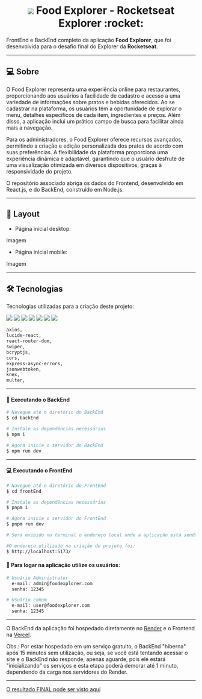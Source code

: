 <p align="center">
  <h1 align="center"><img src="https://food-explorer-phi.vercel.app/assets/logo-AgsKAfyZ.svg"> Food Explorer - Rocketseat Explorer :rocket:</h1>
</p>

FrontEnd e BackEnd completo da aplicação <strong>Food Explorer</strong>, que foi desenvolvida para o desafio final do Explorer da <strong>Rocketseat</strong>.

___

## 💻 Sobre
O Food Explorer representa uma experiência online para restaurantes, proporcionando aos usuários a facilidade de cadastro e acesso a uma variedade de informações sobre pratos e bebidas oferecidos. Ao se cadastrar na plataforma, os usuários têm a oportunidade de explorar o menu, detalhes específicos de cada item, ingredientes e preços. Além disso, a aplicação inclui um prático campo de busca para facilitar ainda mais a navegação.

Para os administradores, o Food Explorer oferece recursos avançados, permitindo a criação e edição personalizada dos pratos de acordo com suas preferências. A flexibilidade da plataforma proporciona uma experiência dinâmica e adaptável, garantindo que o usuário desfrute de uma visualização otimizada em diversos dispositivos, graças à responsividade do projeto.

O repositório associado abriga os dados do Frontend, desenvolvido em React.js, e do BackEnd, construído em Node.js.

___

## 🎨 Layout
 - Página inicial desktop:

Imagem
 
 - Página inicial mobile:

Imagem
___

## 🛠 Tecnologias

Tecnologias utilizadas para a criação deste projeto:

<a href="https://pt-br.react.dev/" target="_blank"><img src="https://skillicons.dev/icons?i=react"/></a>
<a href="https://nodejs.org/en/" target="_blank"><img src="https://skillicons.dev/icons?i=nodejs"/></a>
<a href="https://pnpm.io/pt/" target="_blank"><img src="https://skillicons.dev/icons?i=pnpm"/></a>
<a href="https://vitejs.dev/" target="_blank"><img src="https://skillicons.dev/icons?i=vite"/></a>
<a href="https://expressjs.com" target="_blank"><img src="https://skillicons.dev/icons?i=express"/></a>
<a href="https://www.sqlite.org/" target="_blank"><img src="https://skillicons.dev/icons?i=sqlite"/></a>
<a href="https://styled-components.com/" target="_blank"><img src="https://skillicons.dev/icons?i=styledcomponents"/></a>

```bash
axios,
lucide-react,
react-router-dom,
swiper,
bcryptjs,
cors,
express-async-errors,
jsonwebtoken,
knex,
multer,
```

___

#### 🚧 Executando o BackEnd
```bash
# Navegue até o diretório do BackEnd
$ cd backEnd

# Instale as dependências necessárias
$ npm i

# Agora inicie o servidor do BackEnd
$ npm run dev
```
___

#### 💻 Executando o FrontEnd
```bash
# Navegue até o diretório do FrontEnd
$ cd frontEnd

# Instale as dependências necessárias
$ pnpm i

# Agora inicie o servidor do FrontEnd
$ pnpm run dev

# Será exibido no terminal o endereço local onde a aplicação está sendo executada, acesse este endereço em seu navegador ou segure a tecla CTRL e clique no link.

#O endereço utilizado na criação do projeto foi:
$ http://localhost:5173/
```

#### 🔑 Para logar na aplicação utilize os usuários:

```bash
# Usuário Administrator
  e-mail: admin@foodexplorer.com
  senha: 12345

# Usuário comum
  e-mail: user@foodexplorer.com
  senha: 12345
```
___

O BackEnd da aplicação foi hospedado diretamente no [Render](https://render.com/) e o Frontend na [Vercel](https://vercel.com/).

Obs.: Por estar hospedado em um serviço gratuito, o BackEnd "hiberna" após 15 minutos sem utilização, ou seja, se você está tentando acessar o site e o BackEnd não responde, apenas aguarde, pois ele estará "inicializando" os serviços e esta etapa poderá demorar até 1 minuto, dependendo da carga nos servidores do Render.
___

[O resultado FINAL pode ser visto aqui](http://localhost:5173/)
